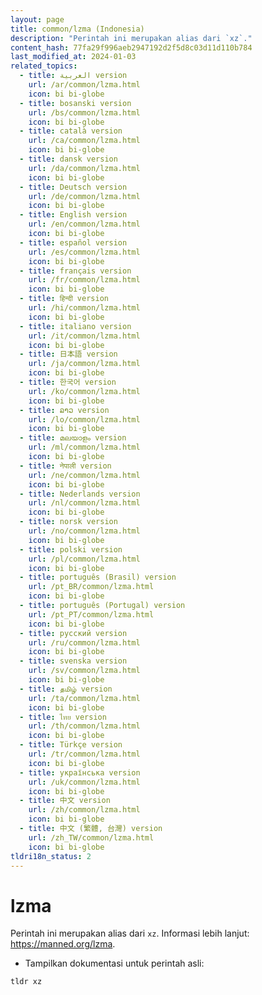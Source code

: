 ```yaml
---
layout: page
title: common/lzma (Indonesia)
description: "Perintah ini merupakan alias dari `xz`."
content_hash: 77fa29f996aeb2947192d2f5d8c03d11d110b784
last_modified_at: 2024-01-03
related_topics:
  - title: العربية version
    url: /ar/common/lzma.html
    icon: bi bi-globe
  - title: bosanski version
    url: /bs/common/lzma.html
    icon: bi bi-globe
  - title: català version
    url: /ca/common/lzma.html
    icon: bi bi-globe
  - title: dansk version
    url: /da/common/lzma.html
    icon: bi bi-globe
  - title: Deutsch version
    url: /de/common/lzma.html
    icon: bi bi-globe
  - title: English version
    url: /en/common/lzma.html
    icon: bi bi-globe
  - title: español version
    url: /es/common/lzma.html
    icon: bi bi-globe
  - title: français version
    url: /fr/common/lzma.html
    icon: bi bi-globe
  - title: हिन्दी version
    url: /hi/common/lzma.html
    icon: bi bi-globe
  - title: italiano version
    url: /it/common/lzma.html
    icon: bi bi-globe
  - title: 日本語 version
    url: /ja/common/lzma.html
    icon: bi bi-globe
  - title: 한국어 version
    url: /ko/common/lzma.html
    icon: bi bi-globe
  - title: ລາວ version
    url: /lo/common/lzma.html
    icon: bi bi-globe
  - title: മലയാളം version
    url: /ml/common/lzma.html
    icon: bi bi-globe
  - title: नेपाली version
    url: /ne/common/lzma.html
    icon: bi bi-globe
  - title: Nederlands version
    url: /nl/common/lzma.html
    icon: bi bi-globe
  - title: norsk version
    url: /no/common/lzma.html
    icon: bi bi-globe
  - title: polski version
    url: /pl/common/lzma.html
    icon: bi bi-globe
  - title: português (Brasil) version
    url: /pt_BR/common/lzma.html
    icon: bi bi-globe
  - title: português (Portugal) version
    url: /pt_PT/common/lzma.html
    icon: bi bi-globe
  - title: русский version
    url: /ru/common/lzma.html
    icon: bi bi-globe
  - title: svenska version
    url: /sv/common/lzma.html
    icon: bi bi-globe
  - title: தமிழ் version
    url: /ta/common/lzma.html
    icon: bi bi-globe
  - title: ไทย version
    url: /th/common/lzma.html
    icon: bi bi-globe
  - title: Türkçe version
    url: /tr/common/lzma.html
    icon: bi bi-globe
  - title: українська version
    url: /uk/common/lzma.html
    icon: bi bi-globe
  - title: 中文 version
    url: /zh/common/lzma.html
    icon: bi bi-globe
  - title: 中文 (繁體, 台灣) version
    url: /zh_TW/common/lzma.html
    icon: bi bi-globe
tldri18n_status: 2
---
```

# lzma

Perintah ini merupakan alias dari `xz`.
Informasi lebih lanjut: <https://manned.org/lzma>.

- Tampilkan dokumentasi untuk perintah asli:

`tldr xz`
